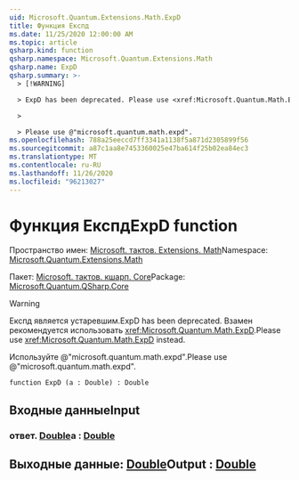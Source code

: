 ```yaml
---
uid: Microsoft.Quantum.Extensions.Math.ExpD
title: Функция Експд
ms.date: 11/25/2020 12:00:00 AM
ms.topic: article
qsharp.kind: function
qsharp.namespace: Microsoft.Quantum.Extensions.Math
qsharp.name: ExpD
qsharp.summary: >-
  > [!WARNING]

  > ExpD has been deprecated. Please use <xref:Microsoft.Quantum.Math.ExpD> instead.

  >

  > Please use @"microsoft.quantum.math.expd".
ms.openlocfilehash: 788a25eeccd7ff3341a1138f5a871d2305899f56
ms.sourcegitcommit: a87c1aa8e7453360025e47ba614f25b02ea84ec3
ms.translationtype: MT
ms.contentlocale: ru-RU
ms.lasthandoff: 11/26/2020
ms.locfileid: "96213027"
---
```

# <a name="expd-function"></a><span data-ttu-id="8bd55-102">Функция Експд</span><span class="sxs-lookup"><span data-stu-id="8bd55-102">ExpD function</span></span>

<span data-ttu-id="8bd55-103">Пространство имен: [Microsoft. тактов. Extensions. Math](xref:Microsoft.Quantum.Extensions.Math)</span><span class="sxs-lookup"><span data-stu-id="8bd55-103">Namespace: [Microsoft.Quantum.Extensions.Math](xref:Microsoft.Quantum.Extensions.Math)</span></span>

<span data-ttu-id="8bd55-104">Пакет: [Microsoft. тактов. кшарп. Core](https://nuget.org/packages/Microsoft.Quantum.QSharp.Core)</span><span class="sxs-lookup"><span data-stu-id="8bd55-104">Package: [Microsoft.Quantum.QSharp.Core](https://nuget.org/packages/Microsoft.Quantum.QSharp.Core)</span></span>


> [!WARNING]
> <span data-ttu-id="8bd55-105">Експд является устаревшим.</span><span class="sxs-lookup"><span data-stu-id="8bd55-105">ExpD has been deprecated.</span></span> <span data-ttu-id="8bd55-106">Взамен рекомендуется использовать <xref:Microsoft.Quantum.Math.ExpD>.</span><span class="sxs-lookup"><span data-stu-id="8bd55-106">Please use <xref:Microsoft.Quantum.Math.ExpD> instead.</span></span>
>
> <span data-ttu-id="8bd55-107">Используйте @"microsoft.quantum.math.expd".</span><span class="sxs-lookup"><span data-stu-id="8bd55-107">Please use @"microsoft.quantum.math.expd".</span></span>



```qsharp
function ExpD (a : Double) : Double
```


## <a name="input"></a><span data-ttu-id="8bd55-108">Входные данные</span><span class="sxs-lookup"><span data-stu-id="8bd55-108">Input</span></span>

### <a name="a--double"></a><span data-ttu-id="8bd55-109">ответ. [Double](xref:microsoft.quantum.lang-ref.double)</span><span class="sxs-lookup"><span data-stu-id="8bd55-109">a : [Double](xref:microsoft.quantum.lang-ref.double)</span></span>





## <a name="output--double"></a><span data-ttu-id="8bd55-110">Выходные данные: [Double](xref:microsoft.quantum.lang-ref.double)</span><span class="sxs-lookup"><span data-stu-id="8bd55-110">Output : [Double](xref:microsoft.quantum.lang-ref.double)</span></span>

